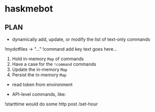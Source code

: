# haskmebot

## PLAN

- dynamically add, update, or modify the list of text-only commands

!mydotfiles -> "..."
!command add key text goes here...

1. Hold in-memory `Map` of commands
2. Have a case for the `!command` commands
3. Update the in-memory `Map`
4. Persist the in-memory `Map`

- read token from environment

- API-level commands, like:

!starttime <hour>
would do some
http post <url>/set-hour <hour>
